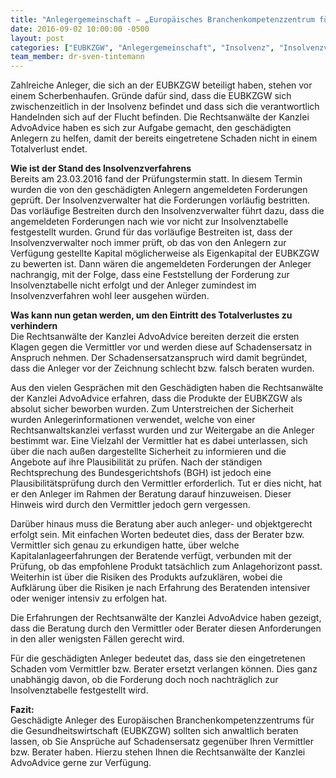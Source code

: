 ```yaml
---
title: "Anlegergemeinschaft – „Europäisches Branchenkompetenzzentrum für die Gesundheitswirtschaft (kurz: EUBKZGW)"
date: 2016-09-02 10:00:00 -0500
layout: post
categories: ["EUBKZGW", "Anlegergemeinschaft", "Insolvenz", "Insolvenzverfahren", "AdvoAdvice", "Berlin", "Schadensersatz", "Vermittler", "Berater"]
team_member: dr-sven-tintemann
---
```


Zahlreiche Anleger, die sich an der EUBKZGW beteiligt haben, stehen vor einem Scherbenhaufen. Gründe dafür sind, dass die EUBKZGW sich zwischenzeitlich in der Insolvenz befindet und dass sich die verantwortlich Handelnden sich auf der Flucht befinden. Die Rechtsanwälte der Kanzlei AdvoAdvice haben es sich zur Aufgabe gemacht, den geschädigten Anlegern zu helfen, damit der bereits eingetretene Schaden nicht in einem Totalverlust endet.

**Wie ist der Stand des Insolvenzverfahrens**  
Bereits am 23.03.2016 fand der Prüfungstermin statt. In diesem Termin wurden die von den geschädigten Anlegern angemeldeten Forderungen geprüft. Der Insolvenzverwalter hat die Forderungen vorläufig bestritten. Das vorläufige Bestreiten durch den Insolvenzverwalter führt dazu, dass die angemeldeten Forderungen nach wie vor nicht zur Insolvenztabelle festgestellt wurden. Grund für das vorläufige Bestreiten ist, dass der Insolvenzverwalter noch immer prüft, ob das von den Anlegern zur Verfügung gestellte Kapital möglicherweise als Eigenkapital der EUBKZGW zu bewerten ist. Dann wären die angemeldeten Forderungen der Anleger nachrangig, mit der Folge, dass eine Feststellung der Forderung zur Insolvenztabelle nicht erfolgt und der Anleger zumindest im Insolvenzverfahren wohl leer ausgehen würden.    
   
 **Was kann nun getan werden, um den Eintritt des Totalverlustes zu verhindern**  
 Die Rechtsanwälte der Kanzlei AdvoAdvice bereiten derzeit die ersten Klagen gegen die Vermittler vor und werden diese auf Schadensersatz in Anspruch nehmen. Der Schadensersatzanspruch wird damit begründet, dass die Anleger vor der Zeichnung schlecht bzw. falsch beraten wurden.  
   
 Aus den vielen Gesprächen mit den Geschädigten haben die Rechtsanwälte der Kanzlei AdvoAdvice erfahren, dass die Produkte der EUBKZGW als absolut sicher beworben wurden. Zum Unterstreichen der Sicherheit wurden Anlegerinformationen verwendet, welche von einer Rechtsanwaltskanzlei verfasst wurden und zur Weitergabe an die Anleger bestimmt war. Eine Vielzahl der Vermittler hat es dabei unterlassen, sich über die nach außen dargestellte Sicherheit zu informieren und die Angebote auf ihre Plausibilität zu prüfen. Nach der ständigen Rechtsprechung des Bundesgerichtshofs (BGH) ist jedoch eine Plausibilitätsprüfung durch den Vermittler erforderlich. Tut er dies nicht, hat er den Anleger im Rahmen der Beratung darauf hinzuweisen. Dieser Hinweis wird durch den Vermittler jedoch gern vergessen.  
   
 Darüber hinaus muss die Beratung aber auch anleger- und objektgerecht erfolgt sein. Mit einfachen Worten bedeutet dies, dass der Berater bzw. Vermittler sich genau zu erkundigen hatte, über welche Kapitalanlageerfahrungen der Beratende verfügt, verbunden mit der Prüfung, ob das empfohlene Produkt tatsächlich zum Anlagehorizont passt. Weiterhin ist über die Risiken des Produkts aufzuklären, wobei die Aufklärung über die Risiken je nach Erfahrung des Beratenden intensiver oder weniger intensiv zu erfolgen hat.  
   
 Die Erfahrungen der Rechtsanwälte der Kanzlei AdvoAdvice haben gezeigt, dass die Beratung durch den Vermittler oder Berater diesen Anforderungen in den aller wenigsten Fällen gerecht wird.  
   
 Für die geschädigten Anleger bedeutet das, dass sie den eingetretenen Schaden vom Vermittler bzw. Berater ersetzt verlangen können. Dies ganz unabhängig davon, ob die Forderung doch noch nachträglich zur Insolvenztabelle festgestellt wird.  
   
 **Fazit:**  
 Geschädigte Anleger des Europäischen Branchenkompetenzzentrums für die Gesundheitswirtschaft (EUBKZGW) sollten sich anwaltlich beraten lassen, ob Sie Ansprüche auf Schadensersatz gegenüber Ihren Vermittler bzw. Berater haben. Hierzu stehen Ihnen die Rechtsanwälte der Kanzlei AdvoAdvice gerne zur Verfügung.


